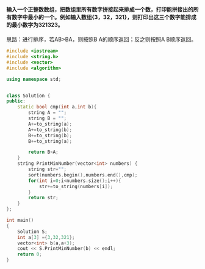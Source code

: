 #### 输入一个正整数数组，把数组里所有数字拼接起来排成一个数，打印能拼接出的所有数字中最小的一个。例如输入数组{3，32，321}，则打印出这三个数字能排成的最小数字为321323。
思路：进行排序，若AB>BA，则按照B A的顺序返回；反之则按照A B顺序返回。
```cpp
#include <iostream>
#include <string.h>
#include <vector>
#include <algorithm>

using namespace std;


class Solution {
public:
    static bool cmp(int a,int b){
        string A = "";
        string B = "";
        A+=to_string(a);
        A+=to_string(b);
        B+=to_string(b);
        B+=to_string(a);

        return B>A;
    }
    string PrintMinNumber(vector<int> numbers) {
        string str="";
        sort(numbers.begin(),numbers.end(),cmp);
        for(int i=0;i<numbers.size();i++){
            str+=to_string(numbers[i]);
        }
        return str;
    }
};

int main()
{
    Solution S;
    int a[3] ={3,32,321};
    vector<int> b(a,a+3);
    cout << S.PrintMinNumber(b) << endl;
    return 0;
}

```
